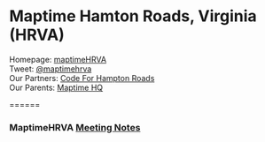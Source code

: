 Maptime Hamton Roads, Virginia (HRVA)
====
Homepage: [maptimeHRVA](http://maptime.github.io/hrva/)  
Tweet: [@maptimehrva](https://twitter.com/maptimehrva)  
Our Partners: [Code For Hampton Roads](http://codeforhamptonroads.org/)  
Our Parents: [Maptime HQ](http://www.maptime.io/)  

======
### MaptimeHRVA [Meeting Notes](https://github.com/maptime/hrva/blob/master/meetings.md)

